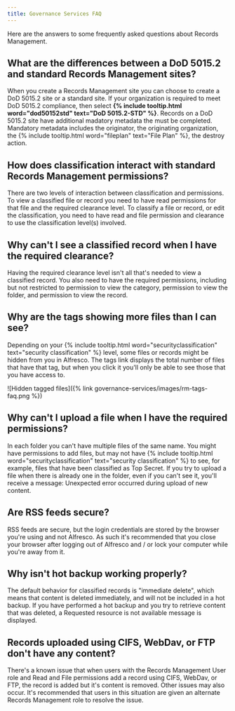 ```yaml
---
title: Governance Services FAQ
---
```


Here are the answers to some frequently asked questions about Records Management.

## What are the differences between a DoD 5015.2 and standard Records Management sites?

When you create a Records Management site you can choose to create a DoD 5015.2 site or a standard site. 
If your organization is required to meet DoD 5015.2 compliance, then select **{% include tooltip.html word="dod50152std" text="DoD 5015.2-STD" %}**. 
Records on a DoD 5015.2 site have additional madatory metadata the must be completed. 
Mandatory metadata includes the originator, the originating organization, the {% include tooltip.html word="fileplan" text="File Plan" %}, the destroy action.

## How does classification interact with standard Records Management permissions?

There are two levels of interaction between classification and permissions. To view a classified file or record you 
need to have read permissions for that file and the required clearance level. 
To classify a file or record, or edit the classification, you need to have read and file permission and clearance 
to use the classification level(s) involved.

## Why can't I see a classified record when I have the required clearance?

Having the required clearance level isn't all that's needed to view a classified record. 
You also need to have the required permissions, including but not restricted to permission to view the category, 
permission to view the folder, and permission to view the record.

## Why are the tags showing more files than I can see?

Depending on your {% include tooltip.html word="securityclassification" text="security classification" %} level, some files or records might be hidden from you in Alfresco. 
The tags link displays the total number of files that have that tag, but when you click it you'll only be able to 
see those that you have access to.

![Hidden tagged files]({% link governance-services/images/rm-tags-faq.png %})

## Why can't I upload a file when I have the required permissions?

In each folder you can't have multiple files of the same name. You might have permissions to add files, 
but may not have {% include tooltip.html word="securityclassification" text="security classification" %} to see, for example, files that have been classified as Top Secret. 
If you try to upload a file when there is already one in the folder, even if you can't see it, 
you'll receive a message: Unexpected error occurred during upload of new content.

## Are RSS feeds secure?

RSS feeds are secure, but the login credentials are stored by the browser you're using and not Alfresco. 
As such it's recommended that you close your browser after logging out of Alfresco and / or lock your computer 
while you're away from it.

## Why isn't hot backup working properly?

The default behavior for classified records is "immediate delete", which means that content is deleted immediately, 
and will not be included in a hot backup. If you have performed a hot backup and you try to retrieve content 
that was deleted, a Requested resource is not available message is displayed.

## Records uploaded using CIFS, WebDav, or FTP don't have any content?

There's a known issue that when users with the Records Management User role and Read and File permissions add a 
record using CIFS, WebDav, or FTP, the record is added but it's content is removed. Other issues may also occur. 
It's recommended that users in this situation are given an alternate Records Management role to resolve the issue.


